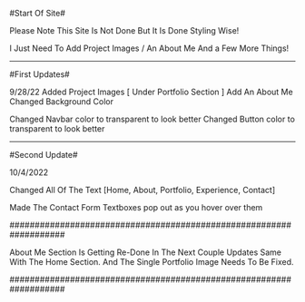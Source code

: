 #Start Of Site#

Please Note This Site Is Not Done But It Is Done Styling Wise!

I Just Need To Add Project Images / An About Me And a Few More Things!

-----------------------------------------------------------------

#First Updates#

9/28/22
Added Project Images [ Under Portfolio Section ]
Add An About Me
Changed Background Color

Changed Navbar color to transparent to look better
Changed Button color to transparent to look better

-----------------------------------------------------------------

#Second Update#

10/4/2022

Changed All Of The Text [Home, About, Portfolio, Experience, Contact]

Made The Contact Form Textboxes pop out as you hover over them

###################################################################


About Me Section Is Getting Re-Done In The Next Couple Updates
Same With The Home Section.
And The Single Portfolio Image Needs To Be Fixed.


###################################################################
